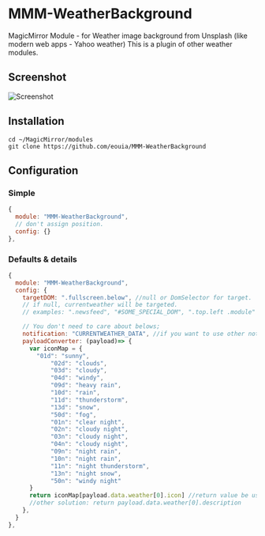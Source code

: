 # MMM-WeatherBackground
MagicMirror Module - for Weather image background from Unsplash (like modern web apps - Yahoo weather)
This is a plugin of other weather modules.
## Screenshot
![Screenshot](https://github.com/eouia/MMM-WeatherBackground/blob/master/scr.png?raw=true)

## Installation
```shell
cd ~/MagicMirror/modules
git clone https://github.com/eouia/MMM-WeatherBackground
```

## Configuration
### Simple
```javascript
{
  module: "MMM-WeatherBackground",
  // don't assign position.
  config: {}
},
```
### Defaults & details
```javascript
{
  module: "MMM-WeatherBackground",
  config: {
    targetDOM: ".fullscreen.below", //null or DomSelector for target.
    // if null, currentweather will be targeted.
    // examples: ".newsfeed", "#SOME_SPECIAL_DOM", ".top.left .module"

    // You don't need to care about belows;
    notification: "CURRENTWEATHER_DATA", //if you want to use other notification, modify this.
    payloadConverter: (payload)=> {
      var iconMap = {
        "01d": "sunny",
  			"02d": "clouds",
  			"03d": "cloudy",
  			"04d": "windy",
  			"09d": "heavy rain",
  			"10d": "rain",
  			"11d": "thunderstorm",
  			"13d": "snow",
  			"50d": "fog",
  			"01n": "clear night",
  			"02n": "cloudy night",
  			"03n": "cloudy night",
  			"04n": "cloudy night",
  			"09n": "night rain",
  			"10n": "night rain",
  			"11n": "night thunderstorm",
  			"13n": "night snow",
  			"50n": "windy night"
      }
      return iconMap[payload.data.weather[0].icon] //return value be used for search keyword.
      //other solution: return payload.data.weather[0].description
    },
  }
},

```
